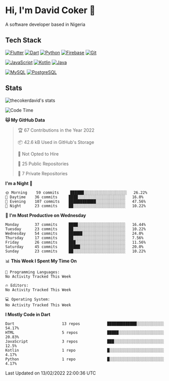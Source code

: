# Hi, I'm David Coker 👋

A software developer based in Nigeria

## Tech Stack

[![Flutter](https://img.shields.io/badge/-Flutter-blue?style=for-the-badge&logo=flutter&logoColor=ffffff)](https://www.flutter.dev/)
[![Dart](https://img.shields.io/badge/-Dart-ffffff?style=for-the-badge&logo=dart&logoColor=blue)](https://www.dart.dev/)
[![Python](https://img.shields.io/badge/-Python-yellow?style=for-the-badge&logo=python&logoColor=yellow&labelColor=blue&color=yellow)](https://www.python.org/)
[![Firebase](https://img.shields.io/badge/-Firebase-%23FBB741?style=for-the-badge&logo=firebase&logoColor=FBB741&labelColor=%23ffffff&color=%23FBB741)](https://www.firebase.google.com/)
[![Git](https://img.shields.io/badge/-Git-EB5C38?style=for-the-badge&logo=git&logoColor=%23ffffff)](https://git-scm.com/)

[![JavaScript](https://img.shields.io/badge/-JavaScript-F7DF1E?style=flat-square&logo=javascript&logoColor=000000&labelColor=F7DF1E&color=F7DF1E)](https://www.javascript.com/)
[![Kotlin](https://img.shields.io/badge/-Kotlin-7F52FF?style=flat-square&logo=Kotlin&logoColor=ffffff)](https://www.kotlinlang.com/)
[![Java](https://img.shields.io/badge/-Java-007396?style=flat-square&logo=Java&logoColor=ffffff)](https://www.java.com/)

[![MySQL](https://img.shields.io/badge/-MySQL-4479A1?style=flat-square&logo=MySQL&logoColor=ffffff)](https://www.mysql.com/)
[![PostgreSQL](https://img.shields.io/badge/-PostgreSQL-808080?style=flat-square&logo=PostgreSQL&logoColor=ffffff)](https://www.postgresql.org/)

## Stats

<p><img src="https://github-readme-stats.vercel.app/api?username=thecokerdavid&show_icons=true&theme=gotham" alt="thecokerdavid's stats" /></p>

<!--START_SECTION:waka-->
![Code Time](http://img.shields.io/badge/Code%20Time-0%20secs-blue)

**🐱 My GitHub Data** 

> 🏆 67 Contributions in the Year 2022
 > 
> 📦 42.6 kB Used in GitHub's Storage 
 > 
> 🚫 Not Opted to Hire
 > 
> 📜 25 Public Repositories 
 > 
> 🔑 7 Private Repositories  
 > 
**I'm a Night 🦉** 

```text
🌞 Morning    59 commits     ██████░░░░░░░░░░░░░░░░░░░   26.22% 
🌆 Daytime    36 commits     ████░░░░░░░░░░░░░░░░░░░░░   16.0% 
🌃 Evening    107 commits    ████████████░░░░░░░░░░░░░   47.56% 
🌙 Night      23 commits     ██░░░░░░░░░░░░░░░░░░░░░░░   10.22%

```
📅 **I'm Most Productive on Wednesday** 

```text
Monday       37 commits     ████░░░░░░░░░░░░░░░░░░░░░   16.44% 
Tuesday      23 commits     ██░░░░░░░░░░░░░░░░░░░░░░░   10.22% 
Wednesday    54 commits     ██████░░░░░░░░░░░░░░░░░░░   24.0% 
Thursday     17 commits     ██░░░░░░░░░░░░░░░░░░░░░░░   7.56% 
Friday       26 commits     ███░░░░░░░░░░░░░░░░░░░░░░   11.56% 
Saturday     45 commits     █████░░░░░░░░░░░░░░░░░░░░   20.0% 
Sunday       23 commits     ██░░░░░░░░░░░░░░░░░░░░░░░   10.22%

```


📊 **This Week I Spent My Time On** 

```text
💬 Programming Languages: 
No Activity Tracked This Week

🔥 Editors: 
No Activity Tracked This Week

💻 Operating System: 
No Activity Tracked This Week

```

**I Mostly Code in Dart** 

```text
Dart                     13 repos            █████████████░░░░░░░░░░░░   54.17% 
HTML                     5 repos             █████░░░░░░░░░░░░░░░░░░░░   20.83% 
JavaScript               3 repos             ███░░░░░░░░░░░░░░░░░░░░░░   12.5% 
Kotlin                   1 repo              █░░░░░░░░░░░░░░░░░░░░░░░░   4.17% 
Python                   1 repo              █░░░░░░░░░░░░░░░░░░░░░░░░   4.17%

```



 Last Updated on 13/02/2022 22:00:36 UTC
<!--END_SECTION:waka-->

<!-- ### Hi there 👋

<img align="center" src="/github-metrics.svg" alt="David Coker's Stats"> -->

<!-- ![David Coker's Most used languages](https://github-readme-stats.vercel.app/api/top-langs?username=thecokerdavid&layout=compact&show_icons=true&count_private=true&theme=gotham) -->
